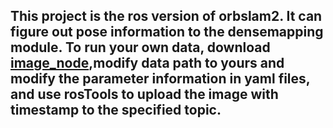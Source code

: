 ## This project is the ros version of orbslam2. It can figure out pose information to the densemapping module. To run your own data, download [image_node](https://github.com/zhijianglu/image_node.git),modify data path to yours and modify the parameter information in yaml files, and use rosTools to upload the image with timestamp to the specified topic.

